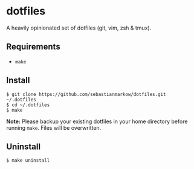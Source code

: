# dotfiles

A heavily opinionated set of dotfiles (git, vim, zsh & tmux).

## Requirements

- `make`

## Install

    $ git clone https://github.com/sebastianmarkow/dotfiles.git ~/.dotfiles
    $ cd ~/.dotfiles
    $ make

**Note:** Please backup your existing dotfiles in your home directory before running `make`. Files will be overwritten.

## Uninstall

    $ make uninstall

